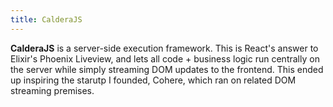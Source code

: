 ```yaml
---
title: CalderaJS
---
```


**CalderaJS** is a server-side execution framework. This is React's answer to Elixir's Phoenix Liveview, and lets all code + business logic run centrally on the server while simply streaming DOM updates to the frontend. This ended up inspiring the starutp I founded, Cohere, which ran on related DOM streaming premises.
